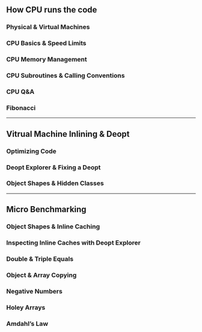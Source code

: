 ## How CPU runs the code

### Physical & Virtual Machines

### CPU Basics & Speed Limits

### CPU Memory Management

### CPU Subroutines & Calling Conventions

### CPU Q&A

### Fibonacci

---

## Vitrual Machine Inlining & Deopt

### Optimizing Code

### Deopt Explorer & Fixing a Deopt

### Object Shapes & Hidden Classes

---

## Micro Benchmarking

### Object Shapes & Inline Caching

### Inspecting Inline Caches with Deopt Explorer

### Double & Triple Equals

### Object & Array Copying

### Negative Numbers

### Holey Arrays

### Amdahl’s Law
